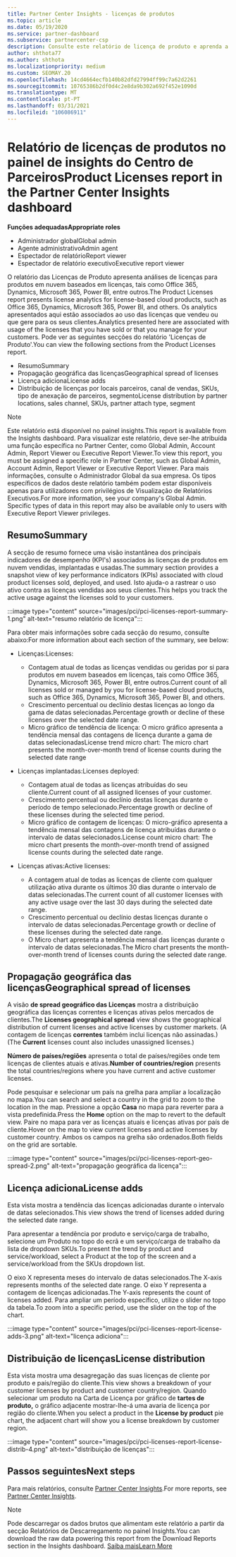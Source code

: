 ```yaml
---
title: Partner Center Insights - licenças de produtos
ms.topic: article
ms.date: 05/19/2020
ms.service: partner-dashboard
ms.subservice: partnercenter-csp
description: Consulte este relatório de licença de produto e aprenda a melhorar com os produtos de nuvem licenciados que vende ou gere para os seus clientes.
author: shthota77
ms.author: shthota
ms.localizationpriority: medium
ms.custom: SEOMAY.20
ms.openlocfilehash: 14cd4664ecfb140b82dfd27994ff99c7a62d2261
ms.sourcegitcommit: 10765386b2df0d4c2e8da9b302a692f452e1090d
ms.translationtype: MT
ms.contentlocale: pt-PT
ms.lasthandoff: 03/31/2021
ms.locfileid: "106086911"
---
```

# <a name="product-licenses-report-in-the-partner-center-insights-dashboard"></a><span data-ttu-id="2940e-103">Relatório de licenças de produtos no painel de insights do Centro de Parceiros</span><span class="sxs-lookup"><span data-stu-id="2940e-103">Product Licenses report in the Partner Center Insights dashboard</span></span>

<span data-ttu-id="2940e-104">**Funções adequadas**</span><span class="sxs-lookup"><span data-stu-id="2940e-104">**Appropriate roles**</span></span>

- <span data-ttu-id="2940e-105">Administrador global</span><span class="sxs-lookup"><span data-stu-id="2940e-105">Global admin</span></span>
- <span data-ttu-id="2940e-106">Agente administrativo</span><span class="sxs-lookup"><span data-stu-id="2940e-106">Admin agent</span></span>
- <span data-ttu-id="2940e-107">Espectador de relatório</span><span class="sxs-lookup"><span data-stu-id="2940e-107">Report viewer</span></span>
- <span data-ttu-id="2940e-108">Espectador de relatório executivo</span><span class="sxs-lookup"><span data-stu-id="2940e-108">Executive report viewer</span></span>

<span data-ttu-id="2940e-109">O relatório das Licenças de Produto apresenta análises de licenças para produtos em nuvem baseados em licenças, tais como Office 365, Dynamics, Microsoft 365, Power BI, entre outros.</span><span class="sxs-lookup"><span data-stu-id="2940e-109">The Product Licenses report presents license analytics for license-based cloud products, such as Office 365, Dynamics, Microsoft 365, Power BI, and others.</span></span> <span data-ttu-id="2940e-110">Os analytics apresentados aqui estão associados ao uso das licenças que vendeu ou que gere para os seus clientes.</span><span class="sxs-lookup"><span data-stu-id="2940e-110">Analytics presented here are associated with usage of the licenses that you have sold or that you manage for your customers.</span></span> <span data-ttu-id="2940e-111">Pode ver as seguintes secções do relatório 'Licenças de Produto'.</span><span class="sxs-lookup"><span data-stu-id="2940e-111">You can view the following sections from the Product Licenses report.</span></span>

- <span data-ttu-id="2940e-112">Resumo</span><span class="sxs-lookup"><span data-stu-id="2940e-112">Summary</span></span>
- <span data-ttu-id="2940e-113">Propagação geográfica das licenças</span><span class="sxs-lookup"><span data-stu-id="2940e-113">Geographical spread of licenses</span></span>
- <span data-ttu-id="2940e-114">Licença adiciona</span><span class="sxs-lookup"><span data-stu-id="2940e-114">License adds</span></span>
- <span data-ttu-id="2940e-115">Distribuição de licenças por locais parceiros, canal de vendas, SKUs, tipo de anexação de parceiros, segmento</span><span class="sxs-lookup"><span data-stu-id="2940e-115">License distribution by partner locations, sales channel, SKUs, partner attach type, segment</span></span>

 > [!NOTE]
 > <span data-ttu-id="2940e-116">Este relatório está disponível no painel insights.</span><span class="sxs-lookup"><span data-stu-id="2940e-116">This report is available from the Insights dashboard.</span></span> <span data-ttu-id="2940e-117">Para visualizar este relatório, deve ser-lhe atribuída uma função específica no Partner Center, como Global Admin, Account Admin, Report Viewer ou Executive Report Viewer.</span><span class="sxs-lookup"><span data-stu-id="2940e-117">To view this report, you must be assigned a specific role in Partner Center, such as Global Admin, Account Admin, Report Viewer or Executive Report Viewer.</span></span> <span data-ttu-id="2940e-118">Para mais informações, consulte o Administrador Global da sua empresa. Os tipos específicos de dados deste relatório também podem estar disponíveis apenas para utilizadores com privilégios de Visualização de Relatórios Executivos.</span><span class="sxs-lookup"><span data-stu-id="2940e-118">For more information, see your company's Global Admin. Specific types of data in this report may also be available only to users with Executive Report Viewer privileges.</span></span>

## <a name="summary"></a><span data-ttu-id="2940e-119">Resumo</span><span class="sxs-lookup"><span data-stu-id="2940e-119">Summary</span></span>

<span data-ttu-id="2940e-120">A secção de resumo fornece uma visão instantânea dos principais indicadores de desempenho (KPI's) associados às licenças de produtos em nuvem vendidas, implantadas e usadas.</span><span class="sxs-lookup"><span data-stu-id="2940e-120">The summary section provides a snapshot view of key performance indicators (KPIs) associated with cloud product licenses sold, deployed, and used.</span></span> <span data-ttu-id="2940e-121">Isto ajuda-o a rastrear o uso ativo contra as licenças vendidas aos seus clientes.</span><span class="sxs-lookup"><span data-stu-id="2940e-121">This helps you track the active usage against the licenses sold to your customers.</span></span>

:::image type="content" source="images/pci/pci-licenses-report-summary-1.png" alt-text="resumo relatório de licença":::

<span data-ttu-id="2940e-123">Para obter mais informações sobre cada secção do resumo, consulte abaixo:</span><span class="sxs-lookup"><span data-stu-id="2940e-123">For more information about each section of the summary, see below:</span></span>

- <span data-ttu-id="2940e-124">Licenças:</span><span class="sxs-lookup"><span data-stu-id="2940e-124">Licenses:</span></span> 
  - <span data-ttu-id="2940e-125">Contagem atual de todas as licenças vendidas ou geridas por si para produtos em nuvem baseados em licenças, tais como Office 365, Dynamics, Microsoft 365, Power BI, entre outros.</span><span class="sxs-lookup"><span data-stu-id="2940e-125">Current count of all licenses sold or managed by you for license-based cloud products, such as Office 365, Dynamics, Microsoft 365, Power BI, and others.</span></span>
  - <span data-ttu-id="2940e-126">Crescimento percentual ou declínio destas licenças ao longo da gama de datas selecionadas.</span><span class="sxs-lookup"><span data-stu-id="2940e-126">Percentage growth or decline of these licenses over the selected date range.</span></span>
  - <span data-ttu-id="2940e-127">Micro gráfico de tendência de licença: O micro gráfico apresenta a tendência mensal das contagens de licença durante a gama de datas selecionadas</span><span class="sxs-lookup"><span data-stu-id="2940e-127">License trend micro chart: The micro chart presents the month-over-month trend of license counts during the selected date range</span></span>

- <span data-ttu-id="2940e-128">Licenças implantadas:</span><span class="sxs-lookup"><span data-stu-id="2940e-128">Licenses deployed:</span></span>
  - <span data-ttu-id="2940e-129">Contagem atual de todas as licenças atribuídas do seu cliente.</span><span class="sxs-lookup"><span data-stu-id="2940e-129">Current count of all assigned licenses of your customer.</span></span>
  - <span data-ttu-id="2940e-130">Crescimento percentual ou declínio destas licenças durante o período de tempo selecionado.</span><span class="sxs-lookup"><span data-stu-id="2940e-130">Percentage growth or decline of these licenses during the selected time period.</span></span>
  - <span data-ttu-id="2940e-131">Micro gráfico de contagem de licenças: O micro-gráfico apresenta a tendência mensal das contagens de licença atribuídas durante o intervalo de datas selecionados.</span><span class="sxs-lookup"><span data-stu-id="2940e-131">License count micro chart: The micro chart presents the month-over-month trend of assigned license counts during the selected date range.</span></span>

- <span data-ttu-id="2940e-132">Licenças ativas:</span><span class="sxs-lookup"><span data-stu-id="2940e-132">Active licenses:</span></span> 
  - <span data-ttu-id="2940e-133">A contagem atual de todas as licenças de cliente com qualquer utilização ativa durante os últimos 30 dias durante o intervalo de datas selecionadas.</span><span class="sxs-lookup"><span data-stu-id="2940e-133">The current count of all customer licenses with any active usage over the last 30 days during the selected date range.</span></span>
  - <span data-ttu-id="2940e-134">Crescimento percentual ou declínio destas licenças durante o intervalo de datas selecionadas.</span><span class="sxs-lookup"><span data-stu-id="2940e-134">Percentage growth or decline of these licenses during the selected date range.</span></span>
  - <span data-ttu-id="2940e-135">O Micro chart apresenta a tendência mensal das licenças durante o intervalo de datas selecionadas.</span><span class="sxs-lookup"><span data-stu-id="2940e-135">The Micro chart presents the month-over-month trend of licenses counts during the selected date range.</span></span>

## <a name="geographical-spread-of-licenses"></a><span data-ttu-id="2940e-136">Propagação geográfica das licenças</span><span class="sxs-lookup"><span data-stu-id="2940e-136">Geographical spread of licenses</span></span>

<span data-ttu-id="2940e-137">A visão **de spread geográfico das Licenças** mostra a distribuição geográfica das licenças correntes e licenças ativas pelos mercados de clientes.</span><span class="sxs-lookup"><span data-stu-id="2940e-137">The **Licenses geographical spread** view shows the geographical distribution of current licenses and active licenses by customer markets.</span></span> <span data-ttu-id="2940e-138">(A contagem de licenças **correntes** também inclui licenças não assinadas.)</span><span class="sxs-lookup"><span data-stu-id="2940e-138">(The **Current** licenses count also includes unassigned licenses.)</span></span>

<span data-ttu-id="2940e-139">**Número de países/regiões** apresenta o total de países/regiões onde tem licenças de clientes atuais e ativas.</span><span class="sxs-lookup"><span data-stu-id="2940e-139">**Number of countries/region** presents the total countries/regions where you have current and active customer licenses.</span></span>

<span data-ttu-id="2940e-140">Pode pesquisar e selecionar um país na grelha para ampliar a localização no mapa.</span><span class="sxs-lookup"><span data-stu-id="2940e-140">You can search and select a country in the grid to zoom to the location in the map.</span></span> <span data-ttu-id="2940e-141">Pressione a opção **Casa** no mapa para reverter para a vista predefinida.</span><span class="sxs-lookup"><span data-stu-id="2940e-141">Press the **Home** option on the map to revert to the default view.</span></span> <span data-ttu-id="2940e-142">Paire no mapa para ver as licenças atuais e licenças ativas por país de cliente.</span><span class="sxs-lookup"><span data-stu-id="2940e-142">Hover on the map to view current licenses and active licenses by customer country.</span></span> <span data-ttu-id="2940e-143">Ambos os campos na grelha são ordenados.</span><span class="sxs-lookup"><span data-stu-id="2940e-143">Both fields on the grid are sortable.</span></span>

:::image type="content" source="images/pci/pci-licenses-report-geo-spread-2.png" alt-text="propagação geográfica da licença":::

## <a name="license-adds"></a><span data-ttu-id="2940e-145">Licença adiciona</span><span class="sxs-lookup"><span data-stu-id="2940e-145">License adds</span></span>

<span data-ttu-id="2940e-146">Esta vista mostra a tendência das licenças adicionadas durante o intervalo de datas selecionados.</span><span class="sxs-lookup"><span data-stu-id="2940e-146">This view shows the trend of licenses added during the selected date range.</span></span> 

<span data-ttu-id="2940e-147">Para apresentar a tendência por produto e serviço/carga de trabalho, selecione um Produto no topo do ecrã e um serviço/carga de trabalho da lista de dropdown SKUs.</span><span class="sxs-lookup"><span data-stu-id="2940e-147">To present the trend by product and service/workload, select a Product at the top of the screen and a service/workload from the SKUs dropdown list.</span></span>

<span data-ttu-id="2940e-148">O eixo X representa meses do intervalo de datas selecionados.</span><span class="sxs-lookup"><span data-stu-id="2940e-148">The X-axis represents months of the selected date range.</span></span> <span data-ttu-id="2940e-149">O eixo Y representa a contagem de licenças adicionadas.</span><span class="sxs-lookup"><span data-stu-id="2940e-149">The Y-axis represents the count of licenses added.</span></span> <span data-ttu-id="2940e-150">Para ampliar um período específico, utilize o slider no topo da tabela.</span><span class="sxs-lookup"><span data-stu-id="2940e-150">To zoom into a specific period, use the slider on the top of the chart.</span></span>

:::image type="content" source="images/pci/pci-licenses-report-license-adds-3.png" alt-text="licença adiciona":::

## <a name="license-distribution"></a><span data-ttu-id="2940e-152">Distribuição de licenças</span><span class="sxs-lookup"><span data-stu-id="2940e-152">License distribution</span></span>

<span data-ttu-id="2940e-153">Esta vista mostra uma desagregação das suas licenças de cliente por produto e país/região do cliente.</span><span class="sxs-lookup"><span data-stu-id="2940e-153">This view shows a breakdown of your customer licenses by product and customer country/region.</span></span> <span data-ttu-id="2940e-154">Quando selecionar um produto na Carta de Licença por gráfico de **tartes de produto,** o gráfico adjacente mostrar-lhe-á uma avaria de licença por região do cliente.</span><span class="sxs-lookup"><span data-stu-id="2940e-154">When you select a product in the **License by product** pie chart, the adjacent chart will show you a license breakdown by customer region.</span></span>

:::image type="content" source="images/pci/pci-licenses-report-license-distrib-4.png" alt-text="distribuição de licenças":::

## <a name="next-steps"></a><span data-ttu-id="2940e-156">Passos seguintes</span><span class="sxs-lookup"><span data-stu-id="2940e-156">Next steps</span></span>

<span data-ttu-id="2940e-157">Para mais relatórios, consulte [Partner Center Insights](partner-center-insights.md).</span><span class="sxs-lookup"><span data-stu-id="2940e-157">For more reports, see [Partner Center Insights](partner-center-insights.md).</span></span>

>[!NOTE] 
> <span data-ttu-id="2940e-158">Pode descarregar os dados brutos que alimentam este relatório a partir da secção Relatórios de Descarregamento no painel Insights.</span><span class="sxs-lookup"><span data-stu-id="2940e-158">You can download the raw data powering this report from the Download Reports section in the Insights dashboard.</span></span> [<span data-ttu-id="2940e-159">Saiba mais</span><span class="sxs-lookup"><span data-stu-id="2940e-159">Learn More</span></span>](pci-download-reports.md)
